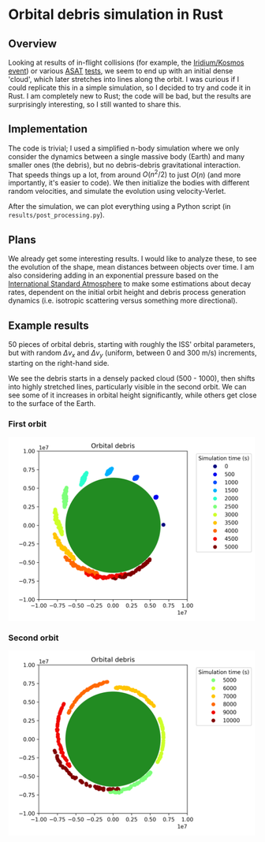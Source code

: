 # Orbital debris simulation in Rust 

## Overview 

Looking at results of in-flight collisions (for example, the [Iridium/Kosmos event](https://en.wikipedia.org/wiki/2009_satellite_collision)) or various [ASAT](https://en.wikipedia.org/wiki/Kosmos_1408) [tests](https://en.wikipedia.org/wiki/2007_Chinese_anti-satellite_missile_test), we seem to end up with an initial dense 'cloud', which later stretches into lines along the orbit. I was curious if I could replicate this in a simple simulation, so I decided to try and code it in Rust. I am completely new to Rust; the code will be bad, but the results are surprisingly interesting, so I still wanted to share this. 

## Implementation 

The code is trivial; I used a simplified n-body simulation where we only consider the dynamics between a single massive body (Earth) and many smaller ones (the debris), but no debris-debris gravitational interaction. That speeds things up a lot, from around $O(n^2/2)$ to just $O(n)$ (and more importantly, it's easier to code). We then initialize the bodies with different random velocities, and simulate the evolution using velocity-Verlet. 

After the simulation, we can plot everything using a Python script (in ```results/post_processing.py```). 

## Plans

We already get some interesting results. I would like to analyze these, to see the evolution of the shape, mean distances between objects over time. I am also considering adding in an exponential pressure based on the [International Standard Atmosphere](https://en.wikipedia.org/wiki/International_Standard_Atmosphere) to make some estimations about decay rates, dependent on the initial orbit height and debris process generation dynamics (i.e. isotropic scattering versus something more directional). 

## Example results 

50 pieces of orbital debris, starting with roughly the ISS' orbital parameters, but with random $\Delta v_x$ and $\Delta v_y$ (uniform, between 0 and 300 m/s) increments, starting on the right-hand side. 

We see the debris starts in a densely packed cloud (500 - 1000), then shifts into highly stretched lines, particularly visible in the second orbit. We can see some of it increases in orbital height significantly, while others get close to the surface of the Earth. 

### First orbit

<img align="center" src="https://raw.githubusercontent.com/NielsBongers/rust-orbital-debris/main/results/figures/example_simulation_result.png" width="500"> 

### Second orbit

<img align="center" src="https://raw.githubusercontent.com/NielsBongers/rust-orbital-debris/main/results/figures/example_simulation_result_longer_run.png" width="500"> 